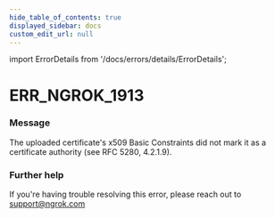 ```yaml
---
hide_table_of_contents: true
displayed_sidebar: docs
custom_edit_url: null
---
```


import ErrorDetails from '/docs/errors/details/ErrorDetails';

# ERR_NGROK_1913

### Message
The uploaded certificate's x509 Basic Constraints did not mark it as a certificate authority (see RFC 5280, 4.2.1.9).

### Further help
If you're having trouble resolving this error, please reach out to [support@ngrok.com](mailto:support@ngrok.com?subject=Help%20with%20ERR_NGROK_1913)

<ErrorDetails error='err_ngrok_1913' />
